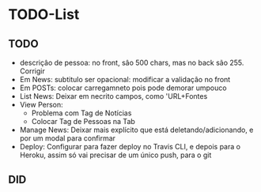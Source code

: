 # TODO-List

## TODO

+ descriçâo de pessoa: no front, sâo 500 chars, mas no back são 255. Corrigir
+ Em News: subtitulo ser opacional: modificar a validaçâo no front
+ Em POSTs: colocar carregamneto pois pode demorar umpouco
+ List News: Deixar em necrito campos, como 'URL+Fontes
+ View Person: 
  + Problema com Tag de Notícias
  + Colocar Tag de Pessoas na Tab
+ Manage News: Deixar mais explícito que está deletando/adicionando, e por um modal para confirmar
+ Deploy: Configurar para fazer deploy no Travis CLI, e depois para o Heroku, assim só vai precisar de um único push, para o git

## DID